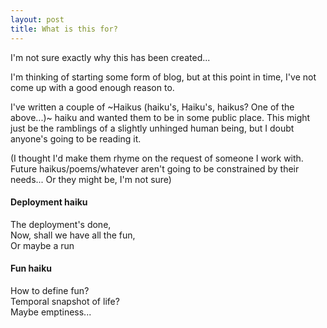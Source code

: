 ```yaml
---
layout: post
title: What is this for?
---
```


I'm not sure exactly why this has been created...

I'm thinking of starting some form of blog, but at this point in time, I've not come up with a good enough reason to.

I've written a couple of ~Haikus (haiku's, Haiku's, haikus? One of the above...)~ haiku and wanted them to be in some public place. This might just be the ramblings of a slightly unhinged human being, but I doubt anyone's going to be reading it.

(I thought I'd make them rhyme on the request of someone I work with. Future haikus/poems/whatever aren't going to be constrained by their needs... Or they might be, I'm not sure)

#### Deployment haiku 
The deployment's done,  
Now, shall we have all the fun,  
Or maybe a run  

#### Fun haiku
How to define fun?  
Temporal snapshot of life?  
Maybe emptiness...  

